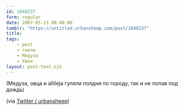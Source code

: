 ```yaml
---
id: 1840237
form: regular
date: 2007-05-13 00:49:00
tumblr: "https://untitled.urbansheep.com/post/1840237"
title:
tags:
    - post
    - твиты
    - Медуза
    - Ушки
layout: post-text.njk
---
```


<p>(Медуза, овца и allileja гуляли полдня по городу, так и не попав под дождь)</p>

<p>(via <a href="http://twitter.com/urbansheep/statuses/61811862">Twitter / urbansheep</a>)</p>


